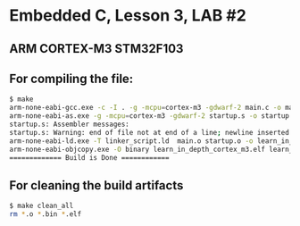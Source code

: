 # Embedded C, Lesson 3, LAB #2

## ARM CORTEX-M3 STM32F103

## For compiling the file:

```sh
$ make
arm-none-eabi-gcc.exe -c -I . -g -mcpu=cortex-m3 -gdwarf-2 main.c -o main.o                             ^
arm-none-eabi-as.exe -g -mcpu=cortex-m3 -gdwarf-2 startup.s -o startup.o
startup.s: Assembler messages:
startup.s: Warning: end of file not at end of a line; newline inserted
arm-none-eabi-ld.exe -T linker_script.ld  main.o startup.o -o learn_in_depth_cortex_m3.elf -Map=Map_file.map
arm-none-eabi-objcopy.exe -O binary learn_in_depth_cortex_m3.elf learn_in_depth_cortex_m3.bin
============= Build is Done ============
```

## For cleaning the build artifacts

```sh
$ make clean_all
rm *.o *.bin *.elf
```
